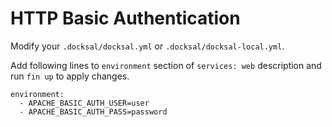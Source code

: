 # HTTP Basic Authentication

Modify your `.docksal/docksal.yml` or `.docksal/docksal-local.yml`.

Add following lines to `environment` section of `services: web` description and run `fin up` to apply changes.

```
environment:
  - APACHE_BASIC_AUTH_USER=user
  - APACHE_BASIC_AUTH_PASS=password
```
